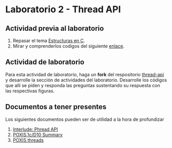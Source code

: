 # Laboratorio 2 - Thread API #


## Actividad previa al laboratorio ##

1. Repasar el tema [Estructuras en C](https://github.com/dannymrock/UdeA-SO-Lab/blob/master/lab0/lab0b/parte4/estructuras.ipynb).
2. Mirar y comprenderlos codigos del siguiente [enlace](./codigo).


## Actividad de laboratorio ##

Para esta actividad de laboratorio, haga un **fork** del respositorio [thread-api](https://github.com/tigarto/thread-api) y desarrolle la sección de actividades del laboratorio. Desarrolle los códigos que allí se piden y responda las preguntas sustentando su respuesta con las respectivas figuras. 

## Documentos a tener presentes ##

Los siguientes documentos pueden ser de utilidad a la hora de profundizar
1. [Interlude: Phread API](https://github.com/dannymrock/UdeA-SO-Lab/blob/master/lab3/documentos/threads-api.pdf)
2. [POXIS.1c/D10 Summary](https://github.com/dannymrock/UdeA-SO-Lab/blob/master/lab3/documentos/pthread_June95.pdf)
3. [POXIS threads](https://github.com/dannymrock/UdeA-SO-Lab/blob/master/lab3/documentos/15-pthreads.pdf)

